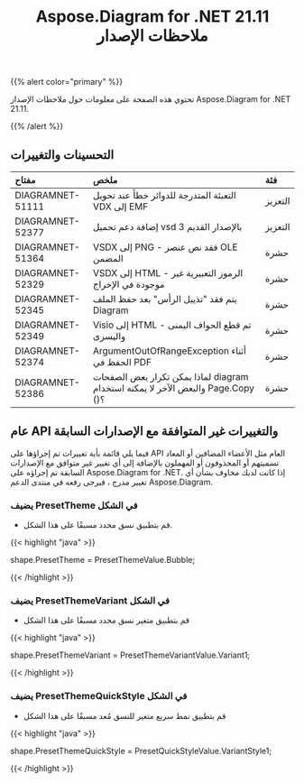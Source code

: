 ﻿---
title: Aspose.Diagram for .NET 21.11 ملاحظات الإصدار
type: docs
weight: 2
url: /ar/net/aspose-diagram-for-net-21-11-release-notes/
---
{{% alert color="primary" %}} 

تحتوي هذه الصفحة على معلومات حول ملاحظات الإصدار Aspose.Diagram for .NET 21.11.

{{% /alert %}} 
## **التحسينات والتغييرات**

|**مفتاح**|**ملخص**|**فئة**|
|:- |:- |:- |
|DIAGRAMNET-51111|التعبئة المتدرجة للدوائر خطأ عند تحويل VDX إلى EMF|التعزيز|
|DIAGRAMNET-52377|إضافة دعم تحميل vsd بالإصدار القديم 3|التعزيز|
|DIAGRAMNET-51364|VSDX إلى PNG - فقد نص عنصر OLE المضمن|حشرة|
|DIAGRAMNET-52329|VSDX إلى HTML - الرموز التعبيرية غير موجودة في الإخراج|حشرة|
|DIAGRAMNET-52345|يتم فقد "تذييل الرأس" بعد حفظ الملف Diagram|حشرة|
|DIAGRAMNET-52349|Visio إلى HTML - تم قطع الحواف اليمنى واليسرى|حشرة|
|DIAGRAMNET-52374|ArgumentOutOfRangeException أثناء الحفظ في PDF|حشرة|
|DIAGRAMNET-52386|لماذا يمكن تكرار بعض الصفحات diagram والبعض الآخر لا يمكنه استخدام Page.Copy ()؟|حشرة|

## **عام API والتغييرات غير المتوافقة مع الإصدارات السابقة**
فيما يلي قائمة بأية تغييرات تم إجراؤها على API العام مثل الأعضاء المضافين أو المعاد تسميتهم أو المحذوفون أو المهملون بالإضافة إلى أي تغيير غير متوافق مع الإصدارات السابقة تم إجراؤه على Aspose.Diagram for .NET. إذا كانت لديك مخاوف بشأن أي تغيير مدرج ، فيرجى رفعه في منتدى الدعم Aspose.Diagram.


### **يضيف PresetTheme في الشكل**
- قم بتطبيق نسق محدد مسبقًا على هذا الشكل.

{{< highlight "java" >}}

shape.PresetTheme = PresetThemeValue.Bubble;

{{< /highlight >}}


### **يضيف PresetThemeVariant في الشكل**
- قم بتطبيق متغير نسق محدد مسبقًا على هذا الشكل

{{< highlight "java" >}}

shape.PresetThemeVariant = PresetThemeVariantValue.Variant1;

{{< /highlight >}}

### **يضيف PresetThemeQuickStyle في الشكل**
- قم بتطبيق نمط سريع متغير للنسق مُعد مسبقًا على هذا الشكل

{{< highlight "java" >}}

 shape.PresetThemeQuickStyle = PresetQuickStyleValue.VariantStyle1;

{{< /highlight >}}

